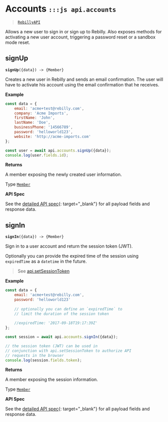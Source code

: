 # Accounts <small>`:::js api.accounts`</small>

> [`RebillyAPI`][1]

Allows a new user to sign in or sign up to Rebilly. Also exposes methods for activating a new user account, triggering a password reset or a sandbox mode reset.



## signUp
<div class="method"><code><strong>signUp</strong>({<span class="prop">data</span>}) -> <span class="return">{Member}</span></code></div>

Creates a new user in Rebilly and sends an email confirmation. The user will have to activate his account using the email confirmation that he receives.


**Example**

```js
const data = {
    email: 'acme+test@rebilly.com',
    company: 'Acme Imports',
    firstName: 'John',
    lastName: 'Doe',
    businessPhone: '14566789',
    password: 'helloworld123',
    website: 'http://acme-imports.com'
};

const user = await api.accounts.signUp({data});
console.log(user.fields.id);
```

**Returns**

A member exposing the newly created user information.

Type [`Member`][2]


**API Spec**

See the [detailed API spec][3]{: target="_blank"} for all payload fields and response data.

## signIn
<div class="method"><code><strong>signIn</strong>({<span class="prop">data</span>}) -> <span class="return">{Member}</span></code></div>

Sign in to a user account and return the session token (JWT). 

Optionally you can provide the expired time of the session using `expiredTime` as a `datetime` in the future.

> See [api.setSessionToken][4]

**Example**

```js
const data = {
    email: 'acme+test@rebilly.com',
    password: 'helloworld123'
    
    // optionally you can define an `expiredTime` to 
    // limit the duration of the session token
    
    //expiredTime: '2017-09-18T19:17:39Z'
};

const session = await api.accounts.signIn({data});

// the session token (JWT) can be used in
// conjunction with api.setSessionToken to authorize API
// requests in the browser 
console.log(session.fields.token);
```

**Returns**

A member exposing the session information.

Type [`Member`][2]


**API Spec**

See the [detailed API spec][5]{: target="_blank"} for all payload fields and response data.

[1]: ../rebilly-api
[2]: ../types/member
[3]: https://rebilly.github.io/RebillyAPI/#tag/Users%2Fpaths%2F~1signup%2Fpost
[4]: ../rebilly-api/#setsessiontoken
[5]: https://rebilly.github.io/RebillyAPI/#tag/Sessions%2Fpaths%2F~1signin%2Fpost

